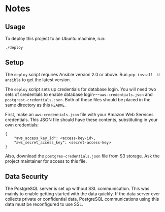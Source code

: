 # Notes

## Usage

To deploy this project to an Ubuntu machine, run:

    ./deploy

## Setup

The `deploy` script requires Ansible version 2.0 or above.
Run `pip install -U ansible` to get the latest version.

The `deploy` script sets up credentials for database login.
You will need two sets of credentials to enable database login---`aws-credentials.json` and `postgrest-credentials.json`.
Both of these files should be placed in the same directory as this `README`.

First, make an `aws-credentials.json` file with your Amazon Web Services credentials.
This JSON file should have these contents, substituting in your own credentials:

    {
        "aws_access_key_id": <access-key-id>,
        "aws_secret_access_key": <secret-access-key>
    }

Also, download the `postgres-credentials.json` file from S3 storage.
Ask the project maintainer for access to this file.

## Data Security

The PostgreSQL server is set up without SSL communication.
This was mainly to enable getting started with the data quickly.
If the data server ever collects private or confidential data, PostgreSQL communications using this data must be reconfigured to use SSL.
